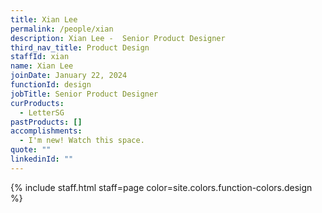 ```yaml
---
title: Xian Lee
permalink: /people/xian
description: Xian Lee -  Senior Product Designer
third_nav_title: Product Design
staffId: xian
name: Xian Lee
joinDate: January 22, 2024
functionId: design
jobTitle: Senior Product Designer
curProducts:
  - LetterSG
pastProducts: []
accomplishments:
  - I'm new! Watch this space.
quote: ""
linkedinId: ""
---
```


{% include staff.html staff=page color=site.colors.function-colors.design %}
